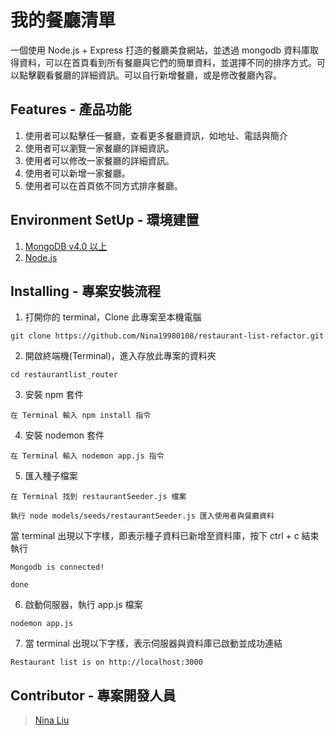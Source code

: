 # 我的餐廳清單

一個使用 Node.js + Express 打造的餐廳美食網站，並透過 mongodb 資料庫取得資料，可以在首頁看到所有餐廳與它們的簡單資料，並選擇不同的排序方式。可以點擊觀看餐廳的詳細資訊。可以自行新增餐廳，或是修改餐廳內容。

## Features - 產品功能

1. 使用者可以點擊任一餐廳，查看更多餐廳資訊，如地址、電話與簡介
2. 使用者可以瀏覽一家餐廳的詳細資訊。
3. 使用者可以修改一家餐廳的詳細資訊。
4. 使用者可以新增一家餐廳。
5. 使用者可以在首頁依不同方式排序餐廳。

## Environment SetUp - 環境建置

1. [MongoDB v4.0 以上](https://www.mongodb.com/download-center/community)
2. [Node.js](https://nodejs.org/en/)

## Installing - 專案安裝流程

1. 打開你的 terminal，Clone 此專案至本機電腦

```
git clone https://github.com/Nina19980108/restaurant-list-refactor.git
```

2. 開啟終端機(Terminal)，進入存放此專案的資料夾

```
cd restaurantlist_router
```

3. 安裝 npm 套件

```
在 Terminal 輸入 npm install 指令
```

4. 安裝 nodemon 套件

```
在 Terminal 輸入 nodemon app.js 指令
```

5. 匯入種子檔案

```
在 Terminal 找到 restaurantSeeder.js 檔案

執行 node models/seeds/restaurantSeeder.js 匯入使用者與餐廳資料
```

當 terminal 出現以下字樣，即表示種子資料已新增至資料庫，按下 ctrl + c 結束執行

```
Mongodb is connected!

done
```

6. 啟動伺服器，執行 app.js 檔案

```
nodemon app.js
```

7. 當 terminal 出現以下字樣，表示伺服器與資料庫已啟動並成功連結

```
Restaurant list is on http://localhost:3000
```

## Contributor - 專案開發人員

> [Nina Liu](https://github.com/Nina19980108)
